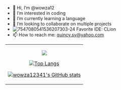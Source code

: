 - 👋 Hi, I’m @wowza12
- 👀 I’m interested in coding
- 🌱 I’m currently learning a language
- 💞️ I’m looking to collaborate on multiple projects
- ![7547080541536207303-24](https://user-images.githubusercontent.com/82714219/115122491-22032e80-9f86-11eb-8c40-67d247574afc.png) Favorite IDE: CLion
- 📫 How to reach me: quincy.sy@yahoo.com

<div align="center">
   <table>
     <tr>
       <td align="center">
          
![](https://komarev.com/ghpvc/?username=wowza12&color=228B22)
         
[![Top Langs](https://github-readme-stats.vercel.app/api/top-langs/?username=wowza12)](https://github.com/wowza12)

[![wowza12341's GitHub stats](https://github-readme-stats.vercel.app/api?username=wowza12)](https://github.com/wowza12)
          </td>

<!---
wowza12/wowza12 is a ✨ special ✨ repository because its `README.md` (this file) appears on your GitHub profile.
You can click the Preview link to take a look at your changes.
--->

